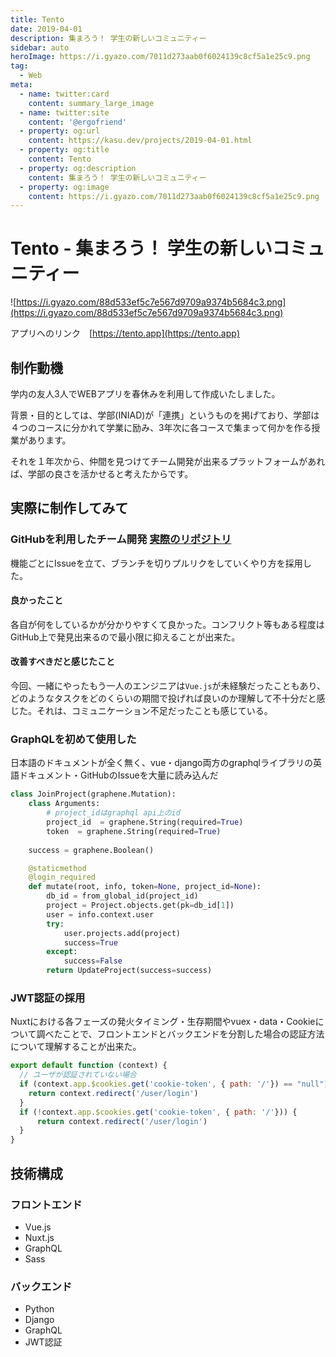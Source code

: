 ```yaml
---
title: Tento
date: 2019-04-01
description: 集まろう！ 学生の新しいコミュニティー
sidebar: auto
heroImage: https://i.gyazo.com/7011d273aab0f6024139c8cf5a1e25c9.png
tag:
  - Web
meta:
  - name: twitter:card
    content: summary_large_image
  - name: twitter:site
    content: '@ergofriend'
  - property: og:url
    content: https://kasu.dev/projects/2019-04-01.html
  - property: og:title
    content: Tento
  - property: og:description
    content: 集まろう！ 学生の新しいコミュニティー
  - property: og:image
    content: https://i.gyazo.com/7011d273aab0f6024139c8cf5a1e25c9.png
---
```



# Tento - 集まろう！ 学生の新しいコミュニティー

![https://i.gyazo.com/88d533ef5c7e567d9709a9374b5684c3.png](https://i.gyazo.com/88d533ef5c7e567d9709a9374b5684c3.png)

アプリへのリンク　[https://tento.app](https://tento.app)

## 制作動機

学内の友人3人でWEBアプリを春休みを利用して作成いたしました。

背景・目的としては、学部(INIAD)が「連携」というものを掲げており、学部は４つのコースに分かれて学業に励み、3年次に各コースで集まって何かを作る授業があります。

それを１年次から、仲間を見つけてチーム開発が出来るプラットフォームがあれば、学部の良さを活かせると考えたからです。

## 実際に制作してみて

### GitHubを利用したチーム開発 [実際のリポジトリ](https://github.com/tento-app)

機能ごとにIssueを立て、ブランチを切りプルリクをしていくやり方を採用した。

#### 良かったこと

各自が何をしているかが分かりやすくて良かった。コンフリクト等もある程度はGitHub上で発見出来るので最小限に抑えることが出来た。

#### 改善すべきだと感じたこと

今回、一緒にやったもう一人のエンジニアは`Vue.js`が未経験だったこともあり、どのようなタスクをどのくらいの期間で投げれば良いのか理解して不十分だと感じた。それは、コミュニケーション不足だったことも感じている。

### GraphQLを初めて使用した

日本語のドキュメントが全く無く、vue・django両方のgraphqlライブラリの英語ドキュメント・GitHubのIssueを大量に読み込んだ

```python
class JoinProject(graphene.Mutation):
    class Arguments:
        # project_idはgraphql api上のid
        project_id  = graphene.String(required=True)
        token  = graphene.String(required=True)
    
    success = graphene.Boolean()

    @staticmethod
    @login_required
    def mutate(root, info, token=None, project_id=None):
        db_id = from_global_id(project_id)
        project = Project.objects.get(pk=db_id[1])
        user = info.context.user
        try:
            user.projects.add(project)
            success=True
        except:
            success=False
        return UpdateProject(success=success)
```

### JWT認証の採用

Nuxtにおける各フェーズの発火タイミング・生存期間やvuex・data・Cookieについて調べたことで、フロントエンドとバックエンドを分割した場合の認証方法について理解することが出来た。

```js
export default function (context) {
  // ユーザが認証されていない場合
  if (context.app.$cookies.get('cookie-token', { path: '/'}) == "null") {
    return context.redirect('/user/login')
  }
  if (!context.app.$cookies.get('cookie-token', { path: '/'})) {
      return context.redirect('/user/login')
  }
}
```

## 技術構成

### フロントエンド

- Vue.js
- Nuxt.js
- GraphQL
- Sass

### バックエンド

- Python
- Django
- GraphQL
- JWT認証


